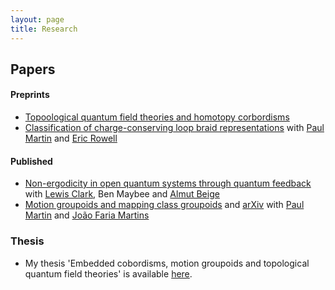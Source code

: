 ```yaml
---
layout: page
title: Research
---
```



## Papers 

<!---#### Works in progress
- 'From resistance distances to the Potts model' with ['Tetsuo Deguchi'](http://www.phys.ocha.ac.jp/deguchilab/deguchiE.html)
- 'Motion groupoids and monoidal structures' with ['Paul Martin'](https://www1.maths.leeds.ac.uk/~ppmartin/)--->

#### Preprints 
- [Topoological quantum field theories and homotopy corbordisms](https://arxiv.org/abs/2208.14504)
- [Classification of charge-conserving loop braid representations](https://arxiv.org/abs/2301.13831) with [Paul Martin](https://www1.maths.leeds.ac.uk/~ppmartin/) and [Eric Rowell](https://people.tamu.edu/~rowell/)

#### Published
- [Non-ergodicity in open quantum systems through quantum feedback](https://epljournal.edpsciences.org/articles/epl/abs/2020/11/epl20169/epl20169.html) with [Lewis Clark]([https://www.staff.ncl.ac.uk/lewisclark/](https://scholar.google.co.uk/citations?user=UOzma1QAAAAJ&hl=en)), Ben Maybee and [Almut Beige](https://theory.leeds.ac.uk/dr-almut-beige/)
- [Motion groupoids and mapping class groupoids](https://link.springer.com/article/10.1007/s00220-023-04755-0) and [arXiv](https://arxiv.org/abs/2103.10377) with [Paul Martin](https://www1.maths.leeds.ac.uk/~ppmartin/)
and [Jo&atilde;o Faria Martins](http://www1.maths.leeds.ac.uk/~pmtjfa/)

### Thesis 
- My thesis 'Embedded cobordisms, motion groupoids and topological quantum field theories' is available [here](https://etheses.whiterose.ac.uk/30137/).
